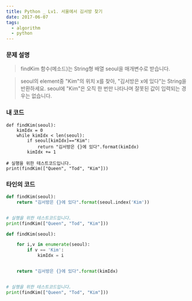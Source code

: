 ```yaml
---
title: Python _ Lv1. 서울에서 김서방 찾기
date: 2017-06-07
tags:
  - algorithm
  - python
---
```


### 문제 설명

> findKim 함수(메소드)는 String형 배열 seoul을 매개변수로 받습니다.

> seoul의 element중 "Kim"의 위치 x를 찾아, "김서방은 x에 있다"는 String을 반환하세요.
> seoul에 "Kim"은 오직 한 번만 나타나며 잘못된 값이 입력되는 경우는 없습니다.

### 내 코드

```
def findKim(seoul):
    kimIdx = 0
    while kimIdx < len(seoul):
        if seoul[kimIdx]=="Kim":
            return "김서방은 {}에 있다".format(kimIdx)
        kimIdx += 1

# 실행을 위한 테스트코드입니다.
print(findKim(["Queen", "Tod", "Kim"]))
```


### 타인의 코드

```python
def findKim(seoul):
    return "김서방은 {}에 있다".format(seoul.index('Kim'))


# 실행을 위한 테스트코드입니다.
print(findKim(["Queen", "Tod", "Kim"]))
```

```python
def findKim(seoul):

    for i,v in enumerate(seoul):
        if v == 'Kim':
            kimIdx = i


    return "김서방은 {}에 있다".format(kimIdx)


# 실행을 위한 테스트코드입니다.
print(findKim(["Queen", "Tod", "Kim"]))
```

<br>

